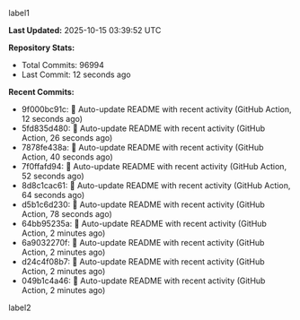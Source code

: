 
label1 
<!-- ACTIVITY_START -->
**Last Updated:** 2025-10-15 03:39:52 UTC

**Repository Stats:**
- Total Commits: 96994
- Last Commit: 12 seconds ago

**Recent Commits:**
- 9f000bc91c: 🤖 Auto-update README with recent activity (GitHub Action, 12 seconds ago)
- 5fd835d480: 🤖 Auto-update README with recent activity (GitHub Action, 26 seconds ago)
- 7878fe438a: 🤖 Auto-update README with recent activity (GitHub Action, 40 seconds ago)
- 7f0ffafd94: 🤖 Auto-update README with recent activity (GitHub Action, 52 seconds ago)
- 8d8c1cac61: 🤖 Auto-update README with recent activity (GitHub Action, 64 seconds ago)
- d5b1c6d230: 🤖 Auto-update README with recent activity (GitHub Action, 78 seconds ago)
- 64bb95235a: 🤖 Auto-update README with recent activity (GitHub Action, 2 minutes ago)
- 6a9032270f: 🤖 Auto-update README with recent activity (GitHub Action, 2 minutes ago)
- d24c4f08b7: 🤖 Auto-update README with recent activity (GitHub Action, 2 minutes ago)
- 049b1c4a46: 🤖 Auto-update README with recent activity (GitHub Action, 2 minutes ago)
<!-- ACTIVITY_END -->

label2
